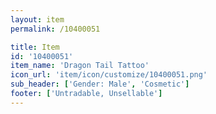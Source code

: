 ```yaml
---
layout: item
permalink: /10400051

title: Item
id: '10400051'
item_name: 'Dragon Tail Tattoo'
icon_url: 'item/icon/customize/10400051.png'
sub_header: ['Gender: Male', 'Cosmetic']
footer: ['Untradable, Unsellable']
---
```

